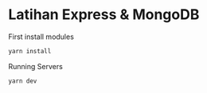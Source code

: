 # Latihan Express & MongoDB

First install modules
```bash
yarn install
```

Running Servers
```bash
yarn dev
```
